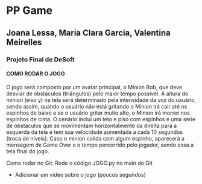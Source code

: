 # PP Game
## Joana Lessa, Maria Clara Garcia, Valentina Meirelles

 ### Projeto Final de DeSoft

#### COMO RODAR O JOGO
  O jogo será composto por um avatar principal, o Minion Bob, que deve desviar de obstáculos (triângulos) pelo maior tempo possível. A altura do minion (eixo y) na tela será determinado pela intensidade da voz do usuário, sendo assim, quando o usuário não está gritando o Minion irá cair até os espinhos de baixo e se o usuário gritar muito alto, o Minion irá morrer nos espinhos de cima. O cenário inclui um teto e piso com espinhos e uma série de obstáculos que se movimentam horizontalmente da direita para a esquerda da tela e tem sua velocidade aumentada a cada 10 segundos (troca de níveis). Caso o minion colida com algum espinho, aparecerá a mensagem de Game Over e o tempo percorrido pelo jogador, sendo essa a tela final do jogo. 

Como rodar no Git: Rode o código JOGO.py no main do Git

  
- Adicionar um vídeo sobre o jogo (poucos segundos)
